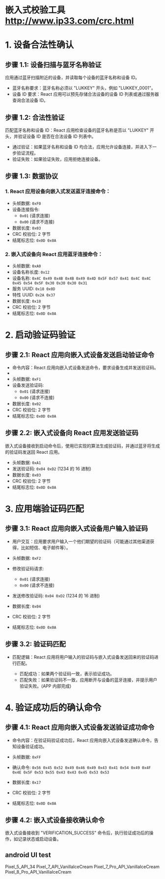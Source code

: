 # 嵌入式校验工具 http://www.ip33.com/crc.html

# 1. 设备合法性确认

## 步骤 1.1: 设备扫描与蓝牙名称验证

应用通过蓝牙扫描附近的设备，并读取每个设备的蓝牙名称和设备 ID。

- 蓝牙名称要求：蓝牙名称必须以 "LUKKEY" 开头，例如 "LUKKEY_0001"。
- 设备 ID 要求：React 应用可以预先存储合法设备的设备 ID 列表或通过服务器查询合法设备 ID。

## 步骤 1.2: 合法性验证

匹配蓝牙名称和设备 ID：React 应用检查设备的蓝牙名称是否以 "LUKKEY" 开头，并验证设备 ID 是否在合法设备 ID 列表中。

- 通过验证：如果蓝牙名称和设备 ID 均合法，应用允许设备连接，并进入下一步验证流程。
- 验证失败：如果验证失败，应用拒绝连接设备。

## 步骤 1.3: 数据协议

### 1. React 应用设备向嵌入式发送蓝牙连接命令：

- 头帧数据: `0xF0`
- 设备连接指令:
  - `0x01` (请求连接)
  - `0x00` (请求不连接)
- 数据长度: `0x03`
- CRC 校验位: 2 字节
- 结尾标志位: `0x0D 0x0A`

### 2. 嵌入式设备向 React 应用蓝牙连接命令：

- 头帧数据: `0xA0`
- 设备名称长度: `0x12`
- 设备名称: `0x4C 0x49 0x4B 0x4B 0x49 0x4D 0x5F 0x57 0x41 0x4C 0x4C 0x45 0x54 0x5F 0x30 0x30 0x30 0x31`
- 服务 UUID: `0x18 0x0D`
- 特性 UUID: `0x2A 0x37`
- 数据长度: `0x18`
- CRC 校验位: 2 字节
- 结尾标志位: `0x0D 0x0A`

# 2. 启动验证码验证

## 步骤 2.1: React 应用向嵌入式设备发送启动验证命令

- 命令内容：React 应用向嵌入式设备发送命令，要求设备生成并发送验证码。
-
- 头帧数据: `0xF1`
- 设备发送验证码:
  - `0x01` (请求连接)
  - `0x00` (请求不连接)
- 数据长度: `0x02`
- CRC 校验位: 2 字节
- 结尾标志位: `0x0D 0x0A`

## 步骤 2.2: 嵌入式设备向 React 应用发送验证码

嵌入式设备接收到启动命令后，使用已实现的算法生成验证码，并通过蓝牙将生成的验证码发送回 React 应用。

- 头帧数据: `0xA1`
- 发送验证码: `0x04 0xD2` (1234 的 16 进制)
- 数据长度: `0x03`
- CRC 校验位: 2 字节
- 结尾标志位: `0x0D 0x0A`

# 3. 应用端验证码匹配

## 步骤 3.1: React 应用向嵌入式设备用户输入验证码

- 用户交互：应用要求用户输入一个他们期望的验证码（可能通过其他渠道获得，比如短信、电子邮件等）。

- 头帧数据: `0xF2`
- 修改验证码请求:
  - `0x01` (请求连接)
  - `0x00` (请求不连接)
- 发送修改验证码: `0x04 0xD2` (1234 的 16 进制)
- 数据长度: `0x04`
- CRC 校验位: 2 字节
- 结尾标志位: `0x0D 0x0A`

## 步骤 3.2: 验证码匹配

- 匹配逻辑：React 应用将用户输入的验证码与嵌入式设备发送回来的验证码进行匹配。

  - 匹配成功：如果两个验证码一致，表示验证成功。
  - 匹配失败：如果验证码不一致，应用断开与设备的蓝牙连接，并提示用户验证失败。(APP 内部完成)

# 4. 验证成功后的确认命令

## 步骤 4.1: React 应用向嵌入式设备发送验证成功命令

- 命令内容：在验证码验证成功后，React 应用向嵌入式设备发送确认命令，告知设备验证成功。

- 头帧数据: `0xFF`
- 确认命令: `0x56 0x45 0x52 0x49 0x46 0x49 0x43 0x41 0x54 0x49 0x4F 0x4E 0x5F 0x53 0x55 0x43 0x43 0x45 0x53 0x53`
- 数据长度: `0x17`
- CRC 校验位: 2 字节
- 结尾标志位: `0x0D 0x0A`

## 步骤 4.2: 嵌入式设备接收确认命令

嵌入式设备接收到 "VERIFICATION_SUCCESS" 命令后，执行验证成功后的操作，如记录状态或启动设备。

## android UI test

Pixel_5_API_34
Pixel_7_API_VanillaIceCream
Pixel_7_Pro_API_VanillaIceCream
Pixel_8_Pro_API_VanillaIceCream
